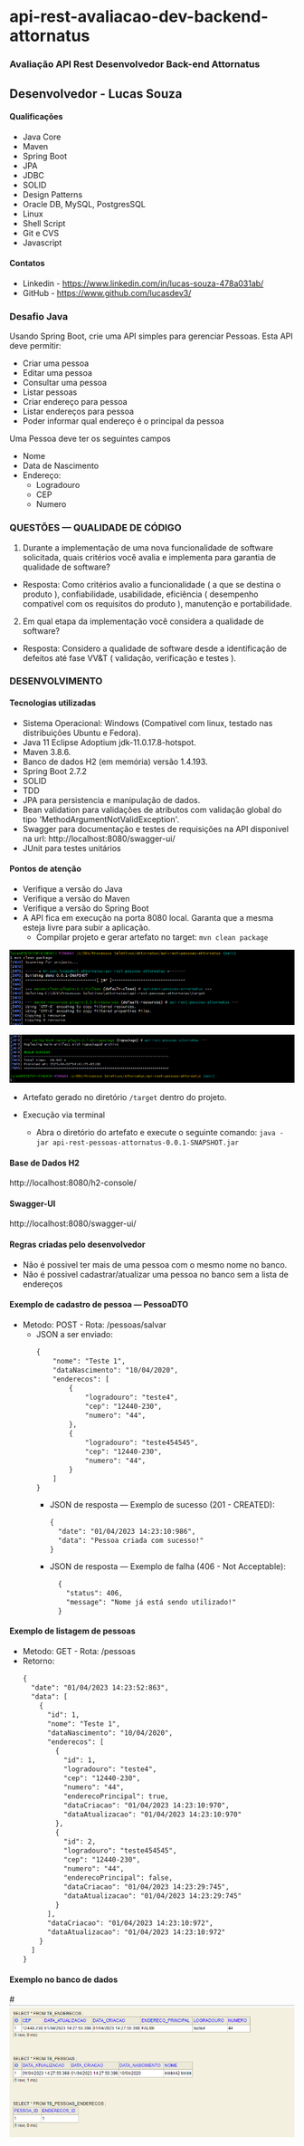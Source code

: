 # api-rest-avaliacao-dev-backend-attornatus

### Avaliação API Rest Desenvolvedor Back-end Attornatus

## Desenvolvedor - Lucas Souza

#### Qualificações

* Java Core
* Maven
* Spring Boot
* JPA
* JDBC
* SOLID
* Design Patterns
* Oracle DB, MySQL, PostgresSQL
* Linux
* Shell Script
* Git e CVS
* Javascript

#### Contatos
* Linkedin - https://www.linkedin.com/in/lucas-souza-478a031ab/
* GitHub - https://www.github.com/lucasdev3/

### Desafio Java

Usando Spring Boot, crie uma API simples para gerenciar Pessoas. Esta API deve permitir:

* Criar uma pessoa
* Editar uma pessoa
* Consultar uma pessoa
* Listar pessoas
* Criar endereço para pessoa
* Listar endereços para pessoa
* Poder informar qual endereço é o principal da pessoa

Uma Pessoa deve ter os seguintes campos

* Nome
* Data de Nascimento
* Endereço:
    * Logradouro
    * CEP
    * Numero

### QUESTÕES — QUALIDADE DE CÓDIGO
1.	Durante a implementação de uma nova funcionalidade de software solicitada, quais critérios você avalia e implementa para garantia de qualidade de software?
* Resposta: Como critérios avalio a funcionalidade ( a que se destina o produto ), confiabilidade, usabilidade, eficiência ( desempenho compatível com os requisitos do produto ), manutenção e portabilidade.

2.	Em qual etapa da implementação você considera a qualidade de software?
* Resposta: Considero a qualidade de software desde a identificação de defeitos até fase VV&T ( validação, verificação e testes ).



### DESENVOLVIMENTO

#### Tecnologias utilizadas

* Sistema Operacional: Windows (Compativel com linux, testado nas distribuições Ubuntu e Fedora).
* Java 11 Eclipse Adoptium jdk-11.0.17.8-hotspot.
* Maven 3.8.6.
* Banco de dados H2 (em memória) versão 1.4.193.
* Spring Boot 2.7.2
* SOLID
* TDD
* JPA para persistencia e manipulação de dados.
* Bean validation para validações de atributos com validação global do tipo
  'MethodArgumentNotValidException'.
* Swagger para documentação e testes de requisições na API disponivel na
  url: http://localhost:8080/swagger-ui/
* JUnit para testes unitários

#### Pontos de atenção

* Verifique a versão do Java
* Verifique a versão do Maven
* Verifique a versão do Spring Boot
* A API fica em execução na porta 8080 local. Garanta que a mesma esteja livre para subir a aplicação.
    * Compilar projeto e gerar artefato no target:
      ``` mvn clean package ```


![img_1.png](img_1.png)

![img_2.png](img_2.png)


* Artefato gerado no diretório ```/target``` dentro do projeto.

* Execução via terminal
    * Abra o diretório do artefato e execute o seguinte comando:  ```java -jar api-rest-pessoas-attornatus-0.0.1-SNAPSHOT.jar```

#### Base de Dados H2
http://localhost:8080/h2-console/
#### Swagger-UI
http://localhost:8080/swagger-ui/


#### Regras criadas pelo desenvolvedor

* Não é possivel ter mais de uma pessoa com o mesmo nome no banco.
* Não é possivel cadastrar/atualizar uma pessoa no banco sem a lista de endereços

#### Exemplo de cadastro de pessoa — PessoaDTO

* Metodo: POST - Rota: /pessoas/salvar
  * JSON a ser enviado:
      ```
      {
          "nome": "Teste 1",
          "dataNascimento": "10/04/2020",
          "enderecos": [
              {
                  "logradouro": "teste4",
                  "cep": "12440-230",
                  "numero": "44",
              },
              {
                  "logradouro": "teste454545",
                  "cep": "12440-230",
                  "numero": "44",
              }
          ]
      }
      ```
    * JSON de resposta — Exemplo de sucesso (201 - CREATED):
        ```
        {
          "date": "01/04/2023 14:23:10:986",
          "data": "Pessoa criada com sucesso!"
        }
        ```
    * JSON de resposta — Exemplo de falha (406 - Not Acceptable):
      ```
        { 
          "status": 406,
          "message": "Nome já está sendo utilizado!"
        }
      ```

#### Exemplo de listagem de pessoas

* Metodo: GET - Rota: /pessoas
* Retorno:
  ```
  {
    "date": "01/04/2023 14:23:52:863",
    "data": [
      {
        "id": 1,
        "nome": "Teste 1",
        "dataNascimento": "10/04/2020",
        "enderecos": [
          {
            "id": 1,
            "logradouro": "teste4",
            "cep": "12440-230",
            "numero": "44",
            "enderecoPrincipal": true,
            "dataCriacao": "01/04/2023 14:23:10:970",
            "dataAtualizacao": "01/04/2023 14:23:10:970"
          },
          {
            "id": 2,
            "logradouro": "teste454545",
            "cep": "12440-230",
            "numero": "44",
            "enderecoPrincipal": false,
            "dataCriacao": "01/04/2023 14:23:29:745",
            "dataAtualizacao": "01/04/2023 14:23:29:745"
          }
        ],
        "dataCriacao": "01/04/2023 14:23:10:972",
        "dataAtualizacao": "01/04/2023 14:23:10:972"
      }
    ]
  }
  ```
  
#### Exemplo no banco de dados

#![img.png](img.png)



